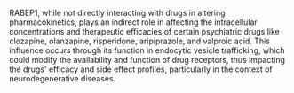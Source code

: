 RABEP1, while not directly interacting with drugs in altering pharmacokinetics, plays an indirect role in affecting the intracellular concentrations and therapeutic efficacies of certain psychiatric drugs like clozapine, olanzapine, risperidone, aripiprazole, and valproic acid. This influence occurs through its function in endocytic vesicle trafficking, which could modify the availability and function of drug receptors, thus impacting the drugs' efficacy and side effect profiles, particularly in the context of neurodegenerative diseases.